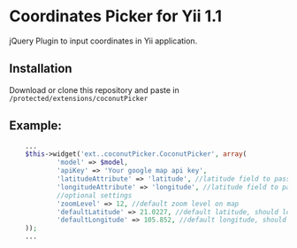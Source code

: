# Coordinates Picker for Yii 1.1

jQuery Plugin to input coordinates in Yii application.

## Installation
Download or clone this repository and paste in `/protected/extensions/coconutPicker`

## Example:
```php
    ...
    $this->widget('ext..coconutPicker.CoconutPicker', array(
            'model' => $model,
            'apiKey' => 'Your google map api key',
            'latitudeAttribute' => 'latitude', //latitude field to pass value from picker
            'longitudeAttribute' => 'longitude', //latitude field to pass value from picker
            //optional settings
            'zoomLevel' => 12, //default zoom level on map
            'defaultLatitude' => 21.0227, //default latitude, should load from model if in update form
            'defaultLongitude' => 105.852, //default longitude, should load from model if in update form
    ));
    ...
```
